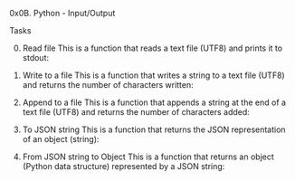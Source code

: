 0x0B. Python - Input/Output

Tasks

0. Read file
This is a function that reads a text file (UTF8) and prints it to stdout:

1. Write to a file
This is a function that writes a string to a text file (UTF8) and returns the number of characters written:

2. Append to a file
This is a function that appends a string at the end of a text file (UTF8) and returns the number of characters added:

3. To JSON string
This is a function that returns the JSON representation of an object (string):

4. From JSON string to Object
This is a function that returns an object (Python data structure) represented by a JSON string:
